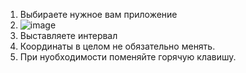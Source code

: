 1. Выбираете нужное вам приложение
2. ![image](https://github.com/GeroinEXP/EggSurpriseClicker/assets/6027753/1670dbc6-001d-4e4a-920e-b3b826fbb7b0)
3. Выставляете интервал
4. Координаты в целом не обязательно менять.
5. При нуобходимости поменяйте горячую клавишу.

